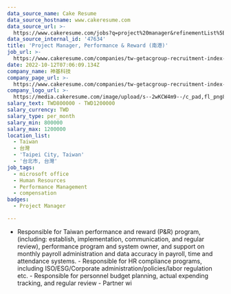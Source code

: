 ```yaml
---
data_source_name: Cake Resume
data_source_hostname: www.cakeresume.com
data_source_url: >-
  https://www.cakeresume.com/jobs?q=project%20manager&refinementList%5Blang_name%5D%5B0%5D=English&refinementList%5Bsalary_type%5D=per_year&range%5Bsalary_range%5D%5Bmin%5D=1000000&page=2
data_source_internal_id: '47634'
title: 'Project Manager, Performance & Reward (南港)'
job_url: >-
  https://www.cakeresume.com/companies/tw-getacgroup-recruitment-index-php-index_id-7/jobs/senior-specialist-performance-reward
date: 2022-10-12T07:06:09.134Z
company_name: 神基科技
company_page_url: >-
  https://www.cakeresume.com/companies/tw-getacgroup-recruitment-index-php-index_id-7
company_logo_url: >-
  https://media.cakeresume.com/image/upload/s--2wKCW4m9--/c_pad,fl_png8,h_200,w_200/v1665049350/leaytytcconbe4ysxlhg.png
salary_text: TWD800000 - TWD1200000
salary_currency: TWD
salary_type: per_month
salary_min: 800000
salary_max: 1200000
location_list:
  - Taiwan
  - 台灣
  - 'Taipei City, Taiwan'
  - '台北市, 台灣'
job_tags:
  - microsoft office
  - Human Resources
  - Performance Management
  - compensation
badges:
  - Project Manager

---
```


- Responsible for Taiwan performance and reward (P&R) program, (including: establish, implementation, communication, and regular review), performance program and system owner, and support on monthly payroll administration and data accuracy in payroll, time and attendance systems. - Responsible for HR compliance programs, including ISO/ESG/Corporate administration/policies/labor regulation etc. - Responsible for personnel budget planning, actual expending tracking, and regular review - Partner wi